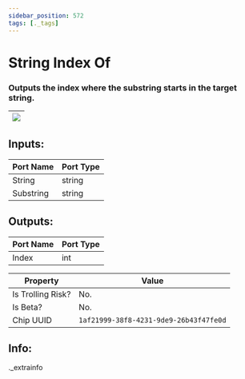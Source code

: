```yaml
---
sidebar_position: 572
tags: [._tags]
---
```


# String Index Of


### Outputs the index where the substring starts in the target string.

| ![](https://images-ext-2.discordapp.net/external/MPmIaQzlEPmgGWlgi-WxBBXt0Bjv_zWPkg1y1f_sy3s/https/www.recroomcircuits.com/image/circuit/absolute-value?width=206&height=108) |
|-----|

## Inputs:
| Port Name | Port Type |
|-----------|-----------|
| String | string |
| Substring | string |

## Outputs:
| Port Name | Port Type |
|-----------|-----------|
| Index | int | 

| Property  | Value |
|-------------------|-----------|
| Is Trolling Risk? | No. |
| Is Beta? | No. |
| Chip UUID | `1af21999-38f8-4231-9de9-26b43f47fe0d` |

## Info:
._extrainfo